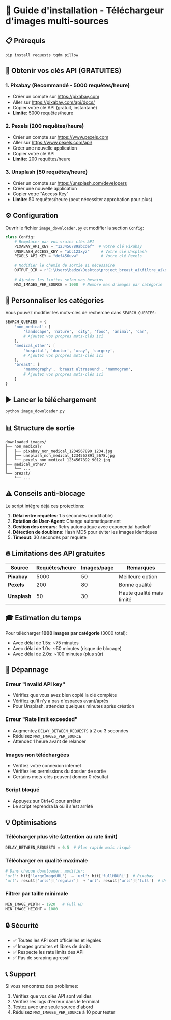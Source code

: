 # 🚀 Guide d'installation - Téléchargeur d'images multi-sources

## 📋 Prérequis

```bash
pip install requests tqdm pillow
```

## 🔑 Obtenir vos clés API (GRATUITES)

### 1. **Pixabay** (Recommandé - 5000 requêtes/heure)
- Créer un compte sur https://pixabay.com
- Aller sur https://pixabay.com/api/docs/
- Copier votre clé API (gratuit, instantané)
- **Limite**: 5000 requêtes/heure

### 2. **Pexels** (200 requêtes/heure)
- Créer un compte sur https://www.pexels.com
- Aller sur https://www.pexels.com/api/
- Créer une nouvelle application
- Copier votre clé API
- **Limite**: 200 requêtes/heure

### 3. **Unsplash** (50 requêtes/heure)
- Créer un compte sur https://unsplash.com/developers
- Créer une nouvelle application
- Copier votre "Access Key"
- **Limite**: 50 requêtes/heure (peut nécessiter approbation pour plus)

## ⚙️ Configuration

Ouvrir le fichier `image_downloader.py` et modifier la section `Config`:

```python
class Config:
    # Remplacer par vos vraies clés API
    PIXABAY_API_KEY = "123456789abcdef"  # Votre clé Pixabay
    UNSPLASH_ACCESS_KEY = "abc123xyz"     # Votre clé Unsplash
    PEXELS_API_KEY = "def456uvw"          # Votre clé Pexels
    
    # Modifier le chemin de sortie si nécessaire
    OUTPUT_DIR = r"C:\Users\badza\Desktop\project_breast_ai\filtre_ai\downloaded_images"
    
    # Ajuster les limites selon vos besoins
    MAX_IMAGES_PER_SOURCE = 1000  # Nombre max d'images par catégorie
```

## 🎯 Personnaliser les catégories

Vous pouvez modifier les mots-clés de recherche dans `SEARCH_QUERIES`:

```python
SEARCH_QUERIES = {
    'non_medical': [
        'landscape', 'nature', 'city', 'food', 'animal', 'car',
        # Ajoutez vos propres mots-clés ici
    ],
    'medical_other': [
        'hospital', 'doctor', 'xray', 'surgery',
        # Ajoutez vos propres mots-clés ici
    ],
    'breast': [
        'mammography', 'breast ultrasound', 'mammogram',
        # Ajoutez vos propres mots-clés ici
    ]
}
```

## ▶️ Lancer le téléchargement

```bash
python image_downloader.py
```

## 📊 Structure de sortie

```
downloaded_images/
├── non_medical/
│   ├── pixabay_non_medical_1234567890_1234.jpg
│   ├── unsplash_non_medical_1234567891_5678.jpg
│   └── pexels_non_medical_1234567892_9012.jpg
├── medical_other/
│   └── ...
└── breast/
    └── ...
```

## ⚠️ Conseils anti-blocage

Le script intègre déjà ces protections:

1. **Délai entre requêtes**: 1.5 secondes (modifiable)
2. **Rotation de User-Agent**: Change automatiquement
3. **Gestion des erreurs**: Retry automatique avec exponential backoff
4. **Détection de doublons**: Hash MD5 pour éviter les images identiques
5. **Timeout**: 30 secondes par requête

## 🔥 Limitations des API gratuites

| Source | Requêtes/heure | Images/page | Remarques |
|--------|---------------|-------------|-----------|
| **Pixabay** | 5000 | 50 | Meilleure option |
| **Pexels** | 200 | 80 | Bonne qualité |
| **Unsplash** | 50 | 30 | Haute qualité mais limité |

## 🎓 Estimation du temps

Pour télécharger **1000 images par catégorie** (3000 total):

- Avec délai de 1.5s: ~75 minutes
- Avec délai de 1.0s: ~50 minutes (risque de blocage)
- Avec délai de 2.0s: ~100 minutes (plus sûr)

## 🐛 Dépannage

### Erreur "Invalid API key"
- Vérifiez que vous avez bien copié la clé complète
- Vérifiez qu'il n'y a pas d'espaces avant/après
- Pour Unsplash, attendez quelques minutes après création

### Erreur "Rate limit exceeded"
- Augmentez `DELAY_BETWEEN_REQUESTS` à 2 ou 3 secondes
- Réduisez `MAX_IMAGES_PER_SOURCE`
- Attendez 1 heure avant de relancer

### Images non téléchargées
- Vérifiez votre connexion internet
- Vérifiez les permissions du dossier de sortie
- Certains mots-clés peuvent donner 0 résultat

### Script bloqué
- Appuyez sur Ctrl+C pour arrêter
- Le script reprendra là où il s'est arrêté

## 💡 Optimisations

### Télécharger plus vite (attention au rate limit)
```python
DELAY_BETWEEN_REQUESTS = 0.5  # Plus rapide mais risqué
```

### Télécharger en qualité maximale
```python
# Dans chaque downloader, modifier:
'url': hit['largeImageURL']  → 'url': hit['fullHDURL']  # Pixabay
'url': result['urls']['regular']  → 'url': result['urls']['full']  # Unsplash
```

### Filtrer par taille minimale
```python
MIN_IMAGE_WIDTH = 1920   # Full HD
MIN_IMAGE_HEIGHT = 1080
```

## 🔒 Sécurité

- ✅ Toutes les API sont officielles et légales
- ✅ Images gratuites et libres de droits
- ✅ Respecte les rate limits des API
- ✅ Pas de scraping agressif

## 📞 Support

Si vous rencontrez des problèmes:
1. Vérifiez que vos clés API sont valides
2. Vérifiez les logs d'erreur dans le terminal
3. Testez avec une seule source d'abord
4. Réduisez `MAX_IMAGES_PER_SOURCE` à 10 pour tester